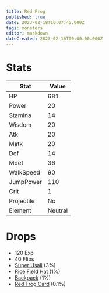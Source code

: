 ```yaml
---
title: Red Frog
published: true
date: 2023-02-18T16:07:45.000Z
tags: monsters
editor: markdown
dateCreated: 2023-02-16T00:00:00.000Z
---
```


# Stats
|Stat|Value|
|-|-|
|HP|681|
|Power|20|
|Stamina|14|
|Wisdom|20|
|Atk|20|
|Matk|20|
|Def|14|
|Mdef|36|
|WalkSpeed|90|
|JumpPower|110|
|Crit|1|
|Projectile|No|
|Element|Neutral|

# Drops
 * 120 Exp
 * 40 Flips
 * [Super Usali](/items/super-usali.md) (3%)
 * [Rice Field Hat](/items/rice-field-hat.md) (1%)
 * [Backpack](/items/backpack.md) (1%)
 * [Red Frog Card](/items/red-frog-card.md) (0.1%)
